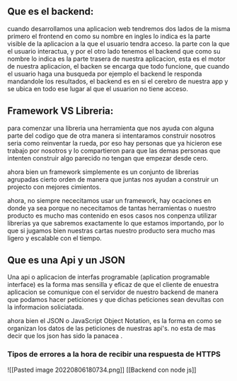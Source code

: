 ## Que es el backend:

cuando desarrollamos una aplicacion web tendremos dos lados de la misma primero el frontend en como su nombre en ingles lo indica es la parte visible de la aplicacion a la que el usuario tendra acceso. la parte con la que el usuario interactua, y por el otro lado tenemos el backend que como su nombre lo indica es la parte trasera de nuestra aplicacion, esta es el motor de nuestra aplicacion, el backen se encarga que todo funcione, que cuando el usuario haga una busqueda por ejemplo el backend le responda mandandole los resultados, el backend es en si el cerebro de nuestra app y se ubica en todo ese lugar al que el usuarion no tiene acceso.

## Framework VS Libreria:

para comenzar una libreria una herramienta que nos ayuda con alguna parte del codigo que de otra manera si intentaramos construir nosotros seria como reinventar la rueda, por eso hay personas que ya hicieron ese trabajo por nosotros y lo compartieron para que las demas personas que intenten construir algo parecido no tengan que empezar desde cero.

ahora bien un framework simplemente es un conjunto de librerias agrupadas cierto orden de manera que juntas nos ayudan a construir un projecto con mejores cimientos.

ahora, no siempre nececitamos usar un framework, hay ocaciones en donde ya sea porque no nececitamos de tantas herramientas o nuestro producto es mucho mas contenido en esos casos nos conpenza utilizar librerias ya que sabremos exactamente lo que estamos importando, por lo que si jugamos bien nuestras cartas nuestro producto sera mucho mas ligero y escalable con el tiempo.

## Que es una Api y un JSON

Una api o aplicacion de interfas programable (aplication programable interface) es la forma mas sensilla y eficaz de que el cliente de enuestra aplicacion se comunique con el servidor de nuestro backend de manera que podamos hacer peticiones y que dichas peticiones sean devultas con la informacion soliciatada.

ahora bien el JSON o JavaScript Object Notation, es la forma en como se organizan los datos de las peticiones de nuestras api's. no esta de mas decir que los json has sido la panacea .

### Tipos de errores a la hora de recibir una respuesta de HTTPS

![[Pasted image 20220806180734.png]]
[[Backend con node js]]